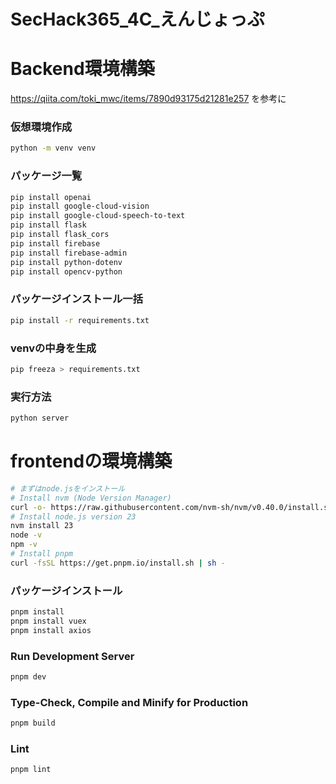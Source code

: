 # SecHack365_4C_えんじょっぷ

# Backend環境構築
https://qiita.com/toki_mwc/items/7890d93175d21281e257
を参考に
### 仮想環境作成
```bash
python -m venv venv
```
### パッケージ一覧

```bash
pip install openai
pip install google-cloud-vision
pip install google-cloud-speech-to-text
pip install flask
pip install flask_cors
pip install firebase  
pip install firebase-admin
pip install python-dotenv
pip install opencv-python

```

### パッケージインストール一括
```bash
pip install -r requirements.txt
```

### venvの中身を生成
```bash
pip freeza > requirements.txt
```

### 実行方法
```bash
python server
```

# frontendの環境構築

```bash
# まずはnode.jsをインストール
# Install nvm (Node Version Manager)
curl -o- https://raw.githubusercontent.com/nvm-sh/nvm/v0.40.0/install.sh | bash
# Install node.js version 23 
nvm install 23
node -v
npm -v
# Install pnpm
curl -fsSL https://get.pnpm.io/install.sh | sh -
```

### パッケージインストール

```bash
pnpm install
pnpm install vuex
pnpm install axios
```

### Run Development Server
```bash
pnpm dev
```
### Type-Check, Compile and Minify for Production
```bash
pnpm build
```
### Lint

```bash
pnpm lint
```


